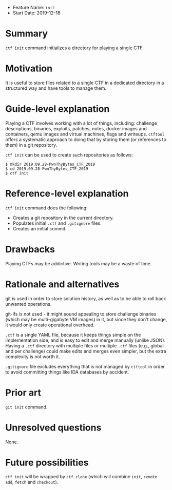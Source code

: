 - Feature Name: `init`
- Start Date: 2019-12-18

# Summary
[summary]: #summary

`ctf init` command initializes a directory for playing a single CTF.

# Motivation
[motivation]: #motivation

It is useful to store files related to a single CTF in a dedicated directory in a structured way and have tools to
manage them.

# Guide-level explanation
[guide-level-explanation]: #guide-level-explanation

Playing a CTF involves working with a lot of things, including: challenge descriptions, binaries, exploits, patches,
notes, docker images and containers, qemu images and virtual machines, flags and writeups. `ctftool` offers a systematic
approach to doing that by storing them (or references to them) in a git repository.

`ctf init` can be used to create such repositories as follows:

```
$ mkdir 2019.09.28-PwnThyBytes_CTF_2019
$ cd 2019.09.28-PwnThyBytes_CTF_2019
$ ctf init
```

# Reference-level explanation
[reference-level-explanation]: #reference-level-explanation

``ctf init`` command does the following:

- Creates a git repository in the current directory.
- Populates initial `.ctf` and `.gitignore` files.
- Creates an initial commit.

# Drawbacks
[drawbacks]: #drawbacks

Playing CTFs may be addictive. Writing tools may be a waste of time.

# Rationale and alternatives
[rationale-and-alternatives]: #rationale-and-alternatives

git is used in order to store solution history, as well as to be able to roll back unwanted operations.

git-lfs is not used - it might sound appealing to store challenge binaries (which may be multi-gigabyte VM images) in
it, but since they don't change, it would only create operational overhead.

`.ctf` is a single YAML file, because it keeps things simple on the implementation side, and is easy to edit and merge
manually (unlike JSON). Having a `.ctf` directory with multiple files or multiple `.ctf` files (e.g., global and per
challenge) could make edits and merges even simpler, but the extra complexity is not worth it.

`.gitignore` file excludes everything that is not managed by `ctftool` in order to avoid committing things like IDA
databases by accident.

# Prior art
[prior-art]: #prior-art

`git init` command.

# Unresolved questions
[unresolved-questions]: #unresolved-questions

None.

# Future possibilities
[future-possibilities]: #future-possibilities

`ctf init` will be wrapped by `ctf clone` (which will combine `init`, `remote add`, `fetch` and `checkout`).
